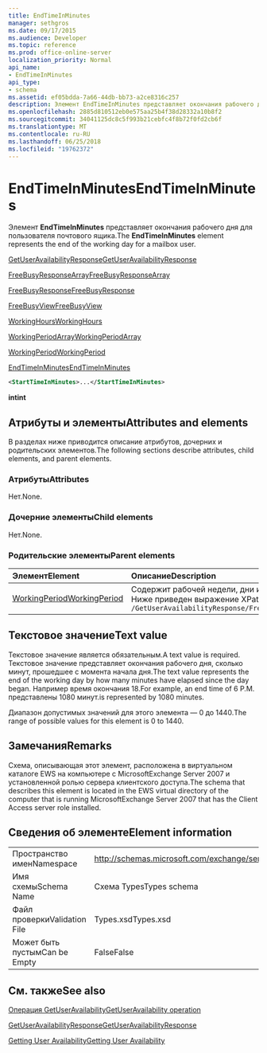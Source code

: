 ```yaml
---
title: EndTimeInMinutes
manager: sethgros
ms.date: 09/17/2015
ms.audience: Developer
ms.topic: reference
ms.prod: office-online-server
localization_priority: Normal
api_name:
- EndTimeInMinutes
api_type:
- schema
ms.assetid: ef05bdda-7a66-44db-bb73-a2ce8316c257
description: Элемент EndTimeInMinutes представляет окончания рабочего дня для пользователя почтового ящика.
ms.openlocfilehash: 2885d810512eb0e575aa25b4f38d28332a10b8f2
ms.sourcegitcommit: 34041125dc8c5f993b21cebfc4f8b72f0fd2cb6f
ms.translationtype: MT
ms.contentlocale: ru-RU
ms.lasthandoff: 06/25/2018
ms.locfileid: "19762372"
---
```

# <a name="endtimeinminutes"></a><span data-ttu-id="8cf9c-103">EndTimeInMinutes</span><span class="sxs-lookup"><span data-stu-id="8cf9c-103">EndTimeInMinutes</span></span>

<span data-ttu-id="8cf9c-104">Элемент **EndTimeInMinutes** представляет окончания рабочего дня для пользователя почтового ящика.</span><span class="sxs-lookup"><span data-stu-id="8cf9c-104">The **EndTimeInMinutes** element represents the end of the working day for a mailbox user.</span></span> 
  
[<span data-ttu-id="8cf9c-105">GetUserAvailabilityResponse</span><span class="sxs-lookup"><span data-stu-id="8cf9c-105">GetUserAvailabilityResponse</span></span>](getuseravailabilityresponse.md)
  
[<span data-ttu-id="8cf9c-106">FreeBusyResponseArray</span><span class="sxs-lookup"><span data-stu-id="8cf9c-106">FreeBusyResponseArray</span></span>](freebusyresponsearray.md)
  
[<span data-ttu-id="8cf9c-107">FreeBusyResponse</span><span class="sxs-lookup"><span data-stu-id="8cf9c-107">FreeBusyResponse</span></span>](freebusyresponse.md)
  
[<span data-ttu-id="8cf9c-108">FreeBusyView</span><span class="sxs-lookup"><span data-stu-id="8cf9c-108">FreeBusyView</span></span>](freebusyview.md)
  
[<span data-ttu-id="8cf9c-109">WorkingHours</span><span class="sxs-lookup"><span data-stu-id="8cf9c-109">WorkingHours</span></span>](workinghours-ex15websvcsotherref.md)
  
[<span data-ttu-id="8cf9c-110">WorkingPeriodArray</span><span class="sxs-lookup"><span data-stu-id="8cf9c-110">WorkingPeriodArray</span></span>](workingperiodarray.md)
  
[<span data-ttu-id="8cf9c-111">WorkingPeriod</span><span class="sxs-lookup"><span data-stu-id="8cf9c-111">WorkingPeriod</span></span>](workingperiod.md)
  
[<span data-ttu-id="8cf9c-112">EndTimeInMinutes</span><span class="sxs-lookup"><span data-stu-id="8cf9c-112">EndTimeInMinutes</span></span>](endtimeinminutes.md)
  
```xml
<StartTimeInMinutes>...</StartTimeInMinutes>
```

 <span data-ttu-id="8cf9c-113">**int**</span><span class="sxs-lookup"><span data-stu-id="8cf9c-113">**int**</span></span>
## <a name="attributes-and-elements"></a><span data-ttu-id="8cf9c-114">Атрибуты и элементы</span><span class="sxs-lookup"><span data-stu-id="8cf9c-114">Attributes and elements</span></span>

<span data-ttu-id="8cf9c-115">В разделах ниже приводится описание атрибутов, дочерних и родительских элементов.</span><span class="sxs-lookup"><span data-stu-id="8cf9c-115">The following sections describe attributes, child elements, and parent elements.</span></span>
  
### <a name="attributes"></a><span data-ttu-id="8cf9c-116">Атрибуты</span><span class="sxs-lookup"><span data-stu-id="8cf9c-116">Attributes</span></span>

<span data-ttu-id="8cf9c-117">Нет.</span><span class="sxs-lookup"><span data-stu-id="8cf9c-117">None.</span></span>
  
### <a name="child-elements"></a><span data-ttu-id="8cf9c-118">Дочерние элементы</span><span class="sxs-lookup"><span data-stu-id="8cf9c-118">Child elements</span></span>

<span data-ttu-id="8cf9c-119">Нет.</span><span class="sxs-lookup"><span data-stu-id="8cf9c-119">None.</span></span>
  
### <a name="parent-elements"></a><span data-ttu-id="8cf9c-120">Родительские элементы</span><span class="sxs-lookup"><span data-stu-id="8cf9c-120">Parent elements</span></span>

|<span data-ttu-id="8cf9c-121">**Элемент**</span><span class="sxs-lookup"><span data-stu-id="8cf9c-121">**Element**</span></span>|<span data-ttu-id="8cf9c-122">**Описание**</span><span class="sxs-lookup"><span data-stu-id="8cf9c-122">**Description**</span></span>|
|:-----|:-----|
|[<span data-ttu-id="8cf9c-123">WorkingPeriod</span><span class="sxs-lookup"><span data-stu-id="8cf9c-123">WorkingPeriod</span></span>](workingperiod.md) <br/> |<span data-ttu-id="8cf9c-124">Содержит рабочей недели, дни и часы пользователя почтового ящика.</span><span class="sxs-lookup"><span data-stu-id="8cf9c-124">Contains the work week days and hours of the mailbox user.</span></span>  <br/> <span data-ttu-id="8cf9c-125">Ниже приведен выражение XPath для этого элемента.</span><span class="sxs-lookup"><span data-stu-id="8cf9c-125">The following is the XPath expression to this element:</span></span>  <br/>  `/GetUserAvailabilityResponse/FreeBusyResponseArray/FreeBusyResponse/FreeBusyView/WorkingHours/WorkingPeriodArray/WorkingPeriod[i]` <br/> |
   
## <a name="text-value"></a><span data-ttu-id="8cf9c-126">Текстовое значение</span><span class="sxs-lookup"><span data-stu-id="8cf9c-126">Text value</span></span>

<span data-ttu-id="8cf9c-127">Текстовое значение является обязательным.</span><span class="sxs-lookup"><span data-stu-id="8cf9c-127">A text value is required.</span></span> <span data-ttu-id="8cf9c-128">Текстовое значение представляет окончания рабочего дня, сколько минут, прошедшее с момента начала дня.</span><span class="sxs-lookup"><span data-stu-id="8cf9c-128">The text value represents the end of the working day by how many minutes have elapsed since the day began.</span></span> <span data-ttu-id="8cf9c-129">Например время окончания 18.</span><span class="sxs-lookup"><span data-stu-id="8cf9c-129">For example, an end time of 6 P.M.</span></span> <span data-ttu-id="8cf9c-130">представлены 1080 минут.</span><span class="sxs-lookup"><span data-stu-id="8cf9c-130">is represented by 1080 minutes.</span></span>
  
<span data-ttu-id="8cf9c-131">Диапазон допустимых значений для этого элемента — 0 до 1440.</span><span class="sxs-lookup"><span data-stu-id="8cf9c-131">The range of possible values for this element is 0 to 1440.</span></span>
  
## <a name="remarks"></a><span data-ttu-id="8cf9c-132">Замечания</span><span class="sxs-lookup"><span data-stu-id="8cf9c-132">Remarks</span></span>

<span data-ttu-id="8cf9c-133">Схема, описывающая этот элемент, расположена в виртуальном каталоге EWS на компьютере с MicrosoftExchange Server 2007 и установленной ролью сервера клиентского доступа.</span><span class="sxs-lookup"><span data-stu-id="8cf9c-133">The schema that describes this element is located in the EWS virtual directory of the computer that is running MicrosoftExchange Server 2007 that has the Client Access server role installed.</span></span>
  
## <a name="element-information"></a><span data-ttu-id="8cf9c-134">Сведения об элементе</span><span class="sxs-lookup"><span data-stu-id="8cf9c-134">Element information</span></span>

|||
|:-----|:-----|
|<span data-ttu-id="8cf9c-135">Пространство имен</span><span class="sxs-lookup"><span data-stu-id="8cf9c-135">Namespace</span></span>  <br/> |http://schemas.microsoft.com/exchange/services/2006/types  <br/> |
|<span data-ttu-id="8cf9c-136">Имя схемы</span><span class="sxs-lookup"><span data-stu-id="8cf9c-136">Schema Name</span></span>  <br/> |<span data-ttu-id="8cf9c-137">Схема Types</span><span class="sxs-lookup"><span data-stu-id="8cf9c-137">Types schema</span></span>  <br/> |
|<span data-ttu-id="8cf9c-138">Файл проверки</span><span class="sxs-lookup"><span data-stu-id="8cf9c-138">Validation File</span></span>  <br/> |<span data-ttu-id="8cf9c-139">Types.xsd</span><span class="sxs-lookup"><span data-stu-id="8cf9c-139">Types.xsd</span></span>  <br/> |
|<span data-ttu-id="8cf9c-140">Может быть пустым</span><span class="sxs-lookup"><span data-stu-id="8cf9c-140">Can be Empty</span></span>  <br/> |<span data-ttu-id="8cf9c-141">False</span><span class="sxs-lookup"><span data-stu-id="8cf9c-141">False</span></span>  <br/> |
   
## <a name="see-also"></a><span data-ttu-id="8cf9c-142">См. также</span><span class="sxs-lookup"><span data-stu-id="8cf9c-142">See also</span></span>



[<span data-ttu-id="8cf9c-143">Операция GetUserAvailability</span><span class="sxs-lookup"><span data-stu-id="8cf9c-143">GetUserAvailability operation</span></span>](getuseravailability-operation.md)
  
[<span data-ttu-id="8cf9c-144">GetUserAvailabilityResponse</span><span class="sxs-lookup"><span data-stu-id="8cf9c-144">GetUserAvailabilityResponse</span></span>](getuseravailabilityresponse.md)


[<span data-ttu-id="8cf9c-145">Getting User Availability</span><span class="sxs-lookup"><span data-stu-id="8cf9c-145">Getting User Availability</span></span>](http://msdn.microsoft.com/library/d4133fcb-9b0f-4e6b-aadf-a389da83516a%28Office.15%29.aspx)

